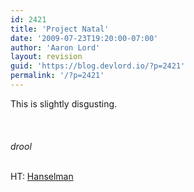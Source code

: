 ```yaml
---
id: 2421
title: 'Project Natal'
date: '2009-07-23T19:20:00-07:00'
author: 'Aaron Lord'
layout: revision
guid: 'https://blog.devlord.io/?p=2421'
permalink: '/?p=2421'
---
```


This is slightly disgusting.<br /><br /><br /><br />*drool*<div><br /></div><div>HT: <a href="http://www.hanselman.com/blog/AccidentalPrescienceAndTheSecretsOfProjectNatal.aspx">Hanselman</a></div><div class="blogger-post-footer"></div>